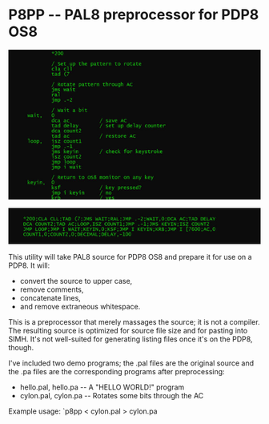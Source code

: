 
P8PP -- PAL8 preprocessor for PDP8 OS8
==========

![](images/demo1.jpg)

![](images/demo2.jpg)

This utility will take PAL8 source for PDP8 OS8 and prepare it for use on a PDP8.  It will:

* convert the source to upper case,
* remove comments,
* concatenate lines,
* and remove extraneous whitespace.

This is a preprocessor that merely massages the source; it is not a compiler.  The resulting source
is optimized for source file size and for pasting into SIMH.  It's not well-suited for generating listing
files once it's on the PDP8, though.

I've included two demo programs; the .pal files are the original source and the .pa files are
the corresponding programs after preprocessing:

* hello.pal, hello.pa -- A "HELLO WORLD!" program
* cylon.pal, cylon.pa -- Rotates some bits through the AC

Example usage: `p8pp < cylon.pal > cylon.pa

